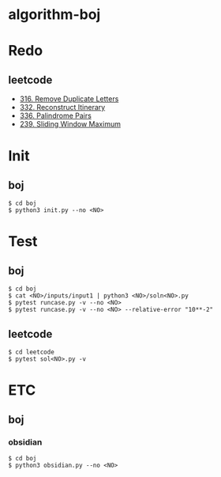 # algorithm-boj

# Redo

## leetcode

- [316. Remove Duplicate Letters](https://leetcode.com/problems/remove-duplicate-letters)
- [332. Reconstruct Itinerary](https://leetcode.com/problems/reconstruct-itinerary/description/)
- [336. Palindrome Pairs](https://leetcode.com/problems/palindrome-pairs/description/)
- [239. Sliding Window Maximum](https://leetcode.com/problems/sliding-window-maximum/description/)

# Init

## boj

```shell
$ cd boj
$ python3 init.py --no <NO>
```

# Test

## boj

```shell
$ cd boj
$ cat <NO>/inputs/input1 | python3 <NO>/soln<NO>.py
$ pytest runcase.py -v --no <NO>
$ pytest runcase.py -v --no <NO> --relative-error "10**-2"
```

## leetcode

```shell
$ cd leetcode
$ pytest sol<NO>.py -v
```

# ETC

## boj

### obsidian

```shell
$ cd boj
$ python3 obsidian.py --no <NO>
```
